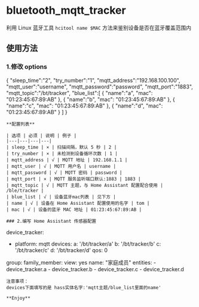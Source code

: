 # bluetooth_mqtt_tracker

利用 Linux 蓝牙工具 `hcitool name $MAC` 方法来鉴别设备是否在蓝牙覆盖范围内

## 使用方法

### 1.修改 options

{
  "sleep_time":"2",
  "try_number":"1",
  "mqtt_address":"192.168.100.100",
  "mqtt_user":"username",
  "mqtt_password":"password",
  "mqtt_port":"1883",
  "mqtt_topic":"/bt/tracker",
  "blue_list":[
      {
        "name":"a",
        "mac": "01:23:45:67:89:AB"
      },
      {
        "name":"b",
        "mac": "01:23:45:67:89:AB"
      },
      {
        "name":"c",
        "mac": "01:23:45:67:89:AB"
      },
      {
        "name":"d",
        "mac": "01:23:45:67:89:AB"
      }
    ]
}
```
**配置列表**

| 选项 | 必须 | 说明 | 例子 |
|---|---|---|---|
| sleep_time | × | 扫描间隔，默认 5 秒 | 2 |
| try_number | × | 未检测到设备循环次数 | 1 |
| mqtt_address | √ | MQTT 地址 | 192.168.1.1 |
| mqtt_user | √ | MQTT 用户名 | username |
| mqtt_password | √ | MQTT 密码 | password |
| mqtt_port | × | MQTT 服务监听端口默认:1883 | 1883 |
| mqtt_topic | √ | MQTT 主题，与 Home Assistant 配置配合使用 | /ble/tracker |
| blue_list | √ | 设备蓝牙mac列表 | 见下方 |
| name | √ | 设备在 Home Assistant 配置使用的名字 | tom |
| mac | √ | 设备的蓝牙 MAC 地址 | 01:23:45:67:89:AB |

### 2.编写 Home Assistant 传感器配置

```
device_tracker:
  - platform: mqtt
    devices:
      a: '/bt/tracker/a'
      b: '/bt/tracker/b'
      c: '/bt/tracker/c'
      d: '/bt/tracker/d'
    qos: 0

group:
  family_member:
    view: yes
    name: "家庭成员"
    entities:
      - device_tracker.a
      - device_tracker.b
      - device_tracker.c
      - device_tracker.d
```
注意事项：
devices下面填写的是 hass实体名字:'mqtt主题/blue_list里面的name'

**Enjoy**
